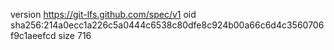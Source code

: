 version https://git-lfs.github.com/spec/v1
oid sha256:214a0ecc1a226c5a0444c6538c80dfe8c924b00a66c6d4c3560706f9c1aeefcd
size 716
